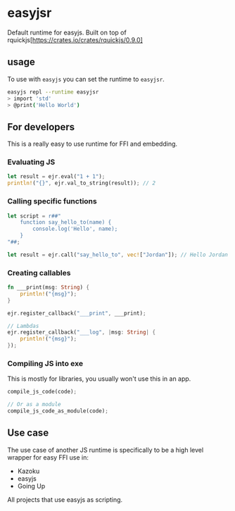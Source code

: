 # easyjsr
Default runtime for easyjs. Built on top of rquickjs[https://crates.io/crates/rquickjs/0.9.0]

## usage
To use with `easyjs` you can set the runtime to `easyjsr`.

```bash
easyjs repl --runtime easyjsr
> import 'std'
> @print('Hello World')
```

## For developers
This is a really easy to use runtime for FFI and embedding.

### Evaluating JS
```rust
let result = ejr.eval("1 + 1");
println!("{}", ejr.val_to_string(result)); // 2
```

### Calling specific functions
```rust
let script = r##"
    function say_hello_to(name) {
        console.log('Hello', name);
    }
"##;

let result = ejr.call("say_hello_to", vec!["Jordan"]); // Hello Jordan
```

### Creating callables
```rust
fn ___print(msg: String) {
    println!("{msg}");
}

ejr.register_callback("___print", ___print);

// Lambdas
ejr.register_callback("___log", |msg: String| {
    println!("{msg}");
});
```

### Compiling JS into exe
This is mostly for libraries, you usually won't use this in an app.
```rust
compile_js_code(code);

// Or as a module
compile_js_code_as_module(code);
```

## Use case
The use case of another JS runtime is specifically to be a high level wrapper for easy FFI use in:
- Kazoku
- easyjs
- Going Up

All projects that use easyjs as scripting.